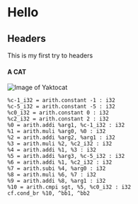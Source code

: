 # Hello
## Headers
This is my first try to headers

#### A CAT
![Image of Yaktocat](https://octodex.github.com/images/yaktocat.png)


```
%c-1_i32 = arith.constant -1 : i32
%c-5_i32 = arith.constant -5 : i32
%c0_i32 = arith.constant 0 : i32
%c2_i32 = arith.constant 2 : i32
%0 = arith.addi %arg1, %c-1_i32 : i32
%1 = arith.muli %arg0, %0 : i32
%2 = arith.addi %arg2, %arg1 : i32
%3 = arith.muli %2, %c2_i32 : i32
%4 = arith.addi %1, %3 : i32
%5 = arith.addi %arg3, %c-5_i32 : i32
%6 = arith.addi %1, %c2_i32 : i32
%7 = arith.subi %4, %arg0 : i32
%8 = arith.muli %6, %7 : i32
%9 = arith.addi %8, %arg1 : i32
%10 = arith.cmpi sgt, %5, %c0_i32 : i32
cf.cond_br %10, ^bb1, ^bb2
```
